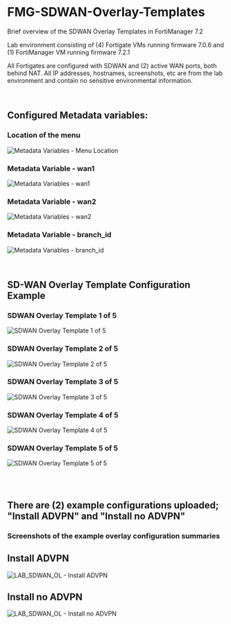 # FMG-SDWAN-Overlay-Templates
Brief overview of the SDWAN Overlay Templates in FortiManager 7.2

Lab environment consisting of (4) Fortigate VMs running firmware 7.0.6 and (1) FortiManager VM running firmware 7.2.1

All Fortigates are configured with SDWAN and (2) active WAN ports, both behind NAT. All IP addresses, hostnames, screenshots, etc are from the lab environment and contain no sensitive environmental information.

<pre>

</pre>

## Configured Metadata variables: 

### Location of the menu 

![Metadata Variables - Menu Location](https://user-images.githubusercontent.com/72212024/189391791-e867e746-3f17-424b-969e-382a43e99892.png)


### Metadata Variable - wan1

![Metadata Variables - wan1](https://user-images.githubusercontent.com/72212024/189391926-5a251b17-7d02-4a2f-8ed6-a8541ced8aa7.png)


### Metadata Variable - wan2

![Metadata Variables - wan2](https://user-images.githubusercontent.com/72212024/189391949-b4a3e070-319c-4c6a-99d8-b5ac78deb1cd.png)


### Metadata Variable - branch_id

![Metadata Variables - branch_id](https://user-images.githubusercontent.com/72212024/189392008-148b3957-c908-4c6e-8d10-82c0e21dd7f7.png)

<pre>

</pre>

## SD-WAN Overlay Template Configuration Example

### SDWAN Overlay Template 1 of 5

![SDWAN Overlay Template 1 of 5](https://user-images.githubusercontent.com/72212024/189392389-57ed81ac-accf-436b-b2a1-d23d7b86a829.png)

### SDWAN Overlay Template 2 of 5

![SDWAN Overlay Template 2 of 5](https://user-images.githubusercontent.com/72212024/189392422-36d7ba2c-70f4-43d9-8e4c-75e2d2000610.png)

### SDWAN Overlay Template 3 of 5

![SDWAN Overlay Template 3 of 5](https://user-images.githubusercontent.com/72212024/189392532-97552d43-5e01-4637-8870-e69546193fde.png)

### SDWAN Overlay Template 4 of 5

![SDWAN Overlay Template 4 of 5](https://user-images.githubusercontent.com/72212024/189392613-e6ea73e8-f8c9-49d3-b90b-4225c07ea68a.png)

### SDWAN Overlay Template 5 of 5

![SDWAN Overlay Template 5 of 5](https://user-images.githubusercontent.com/72212024/189392675-2a00e80c-6de5-4fa7-a603-57945bbff350.png)

<pre>


</pre>

## There are (2) example configurations uploaded; "Install ADVPN" and "Install no ADVPN"

### Screenshots of the example overlay configuration summaries

## Install ADVPN

![LAB_SDWAN_OL - Install ADVPN](https://user-images.githubusercontent.com/72212024/189393312-a3b9dd07-2b62-4824-814d-16b81b7d3faa.png)

## Install no ADVPN

![LAB_SDWAN_OL - Install no ADVPN](https://user-images.githubusercontent.com/72212024/189393414-ccc70b70-6207-48d1-a53c-af504d8fa139.png)

